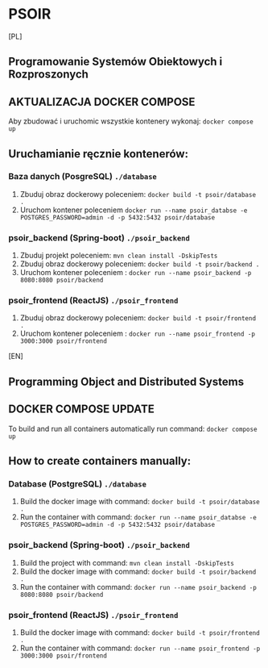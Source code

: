 # PSOIR 

[PL]
## Programowanie Systemów Obiektowych i Rozproszonych

## AKTUALIZACJA DOCKER COMPOSE 
Aby zbudować i uruchomic wszystkie kontenery wykonaj:
`docker compose up`

## Uruchamianie ręcznie kontenerów:
### Baza danych (PosgreSQL) `./database`
1. Zbuduj obraz dockerowy poleceniem: `docker build -t psoir/database .`
2. Uruchom kontener poleceniem `docker run --name psoir_databse -e POSTGRES_PASSWORD=admin -d -p 5432:5432 psoir/database`

### psoir_backend (Spring-boot) `./psoir_backend`
1. Zbuduj projekt poleceniem: 
`mvn clean install -DskipTests`
2. Zbuduj obraz dockerowy poleceniem:
    `docker build -t psoir/backend .`
3. Uruchom kontener poleceniem : `docker run --name psoir_backend -p 8080:8080 psoir/backend`


### psoir_frontend (ReactJS) `./psoir_frontend`
1. Zbuduj obraz dockerowy poleceniem:
    `docker build -t psoir/frontend .`
2. Uruchom kontener poleceniem : `docker run --name psoir_frontend -p 3000:3000 psoir/frontend`


[EN]
## Programming Object and Distributed Systems


## DOCKER COMPOSE UPDATE
To build and run all containers automatically run command:
`docker compose up`

## How to create containers manually:
### Database (PostgreSQL) `./database`
1. Build the docker image with command: `docker build -t psoir/database .`
2. Run the container with command: `docker run --name psoir_databse -e POSTGRES_PASSWORD=admin -d -p 5432:5432 psoir/database`

### psoir_backend (Spring-boot) `./psoir_backend`
1. Build the project with command: `mvn clean install -DskipTests`
2. Build the docker image with command: `docker build -t psoir/backend .`
3. Run the container with command: `docker run --name psoir_backend -p 8080:8080 psoir/backend`


### psoir_frontend (ReactJS) `./psoir_frontend`
1. Build the docker image with command: `docker build -t psoir/frontend .`
2. Run the container with command: `docker run --name psoir_frontend -p 3000:3000 psoir/frontend`
